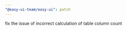 ```yaml
---
"@easy-ui-team/easy-ui": patch
---
```


fix the issue of incorrect calculation of table column count
